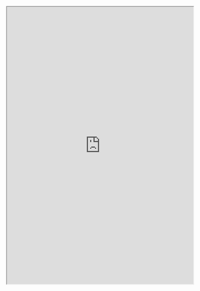 <iframe width="100%" height="750" src="https://docs.google.com/document/d/1IIdes5MzLAtHWezR8dG2aw2JTX0mo9icdbq9duuV4_c/"></iframe>